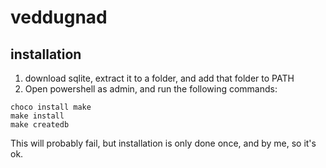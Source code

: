 # veddugnad

## installation
1. download sqlite, extract it to a folder, and add that folder to PATH
2. Open powershell as admin, and run the following commands:
```
choco install make
make install
make createdb
```
This will probably fail, but installation is only done once, and by me, so it's ok.